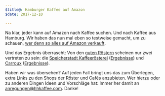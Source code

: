 ```yaml
---
$title@: Hamburger Kaffee auf Amazon
$date: 2017-12-10 

---
```

Na klar, jeder kann auf Amazon nach Kaffee suchen. Und nach Kaffee aus Hamburg. Wir haben das nun mal eben so testweise gemacht, um zu schauen, [wer denn so alles auf Amazon verkauft](https://www.amazon.de/gp/search?ie=UTF8&tag=hhk-21&linkCode=ur2&linkId=d4718e33e6e5e2185588202b1156487d&camp=1638&creative=6742&index=grocery&keywords=kaffee%20hamburg).

Und das Ergebnis überrascht: Von den [guten Röstern]([url('/content/pages/roasters.md')]) scheinen nur zwei vertreten zu sein: die [Speicherstadt Kaffeerösterei]([url('/content/roasters/speicherstadt-kaffeeroesterei.md')]) ([Ergebnisse](https://www.amazon.de/Speicherstadt-Kaffee/b/ref=bl_dp_s_web_3668326031?ie=UTF8&node=3668326031&tag=hhk-21)) und [Carroux]([url('/content/roasters/carroux.md')]) ([Ergebnisse](https://www.amazon.de/Carroux/b/ref=bl_dp_s_web_3615114031?ie=UTF8&node=3615114031&tag=hhk-21)).

Haben wir was übersehen? Auf jeden Fall bringt uns das zum Überlegen, extra Links zu den Shops der Röster und Cafés anzubieten. Wer hierzu oder zu anderen Dingen Ideen und Vorschläge hat: Immer her damit an [anregungen@hhkaffee.com](mailto:anregungen@hhkaffee.com). Danke!